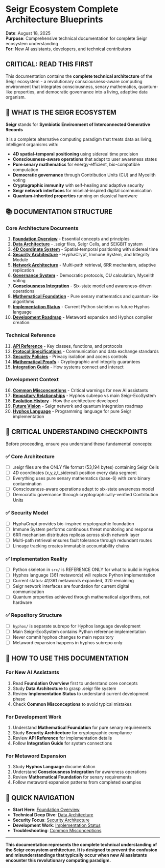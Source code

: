 # Seigr Ecosystem Complete Architecture Blueprints

**Date**: August 18, 2025  
**Purpose**: Comprehensive technical documentation for complete Seigr ecosystem understanding  
**For**: New AI assistants, developers, and technical contributors  

## CRITICAL: READ THIS FIRST

This documentation contains the **complete technical architecture** of the Seigr ecosystem - a revolutionary consciousness-aware computing environment that integrates consciousness, senary mathematics, quantum-like properties, and democratic governance into a living, adaptive data organism.

## 🎯 WHAT IS THE SEIGR ECOSYSTEM

**Seigr** stands for **Symbiotic Environment of Interconnected Generative Records**

It is a complete alternative computing paradigm that treats data as living, intelligent organisms with:
- **4D spatial-temporal positioning** using sidereal time precision
- **Consciousness-aware operations** that adapt to user awareness states
- **Pure senary mathematics** for energy-efficient, bio-compatible computation
- **Democratic governance** through Contribution Units (CU) and Mycelith voting
- **Cryptographic immunity** with self-healing and adaptive security
- **Seigr network interfaces** for micelial-inspired digital communication
- **Quantum-inherited properties** running on classical hardware

## 📚 DOCUMENTATION STRUCTURE

### Core Architecture Documents

1. **[Foundation Overview](01-foundation-overview.md)** - Essential concepts and principles
2. **[Data Architecture](02-data-architecture.md)** - .seigr files, Seigr Cells, and SEIGBIT system
3. **[4D Coordinate System](03-4d-coordinate-system.md)** - Spatial-temporal positioning with sidereal time
4. **[Security Architecture](04-security-architecture.md)** - HyphaCrypt, Immune System, and Integrity Module
5. **[Network Architecture](05-network-architecture.md)** - Multi-path retrieval, 6RR mechanism, adaptive replication
6. **[Governance System](06-governance-system.md)** - Democratic protocols, CU calculation, Mycelith voting
7. **[Consciousness Integration](07-consciousness-integration.md)** - Six-state model and awareness-driven operations
8. **[Mathematical Foundation](08-mathematical-foundation.md)** - Pure senary mathematics and quantum-like algorithms
9. **[Implementation Status](09-implementation-status.md)** - Current Python skeleton vs future Hyphos language
10. **[Development Roadmap](10-development-roadmap.md)** - Metaword expansion and Hyphos compiler creation

### Technical Reference

11. **[API Reference](11-api-reference.md)** - Key classes, functions, and protocols
12. **[Protocol Specifications](12-protocol-specifications.md)** - Communication and data exchange standards
13. **[Security Policies](13-security-policies.md)** - Privacy isolation and access controls
14. **[Mathematical Proofs](14-mathematical-proofs.md)** - Cryptographic and integrity guarantees
15. **[Integration Guide](15-integration-guide.md)** - How systems connect and interact

### Development Context

16. **[Common Misconceptions](16-common-misconceptions.md)** - Critical warnings for new AI assistants
17. **[Repository Relationships](17-repository-relationships.md)** - Hyphos subrepo vs main Seigr-EcoSystem
18. **[Evolution History](18-evolution-history.md)** - How the architecture developed
19. **[Future Vision](19-future-vision.md)** - Seigr network and quantum integration roadmap
20. **[Hyphos Language](20-hyphos-language.md)** - Programming language for pure Seigr implementation

## 🚨 CRITICAL UNDERSTANDING CHECKPOINTS

Before proceeding, ensure you understand these fundamental concepts:

### ✅ Core Architecture
- [ ] .seigr files are the ONLY file format (53,194 bytes) containing Seigr Cells
- [ ] 4D coordinates (x,y,z,t_sidereal) position every data segment
- [ ] Everything uses pure senary mathematics (base-6) with zero binary contamination
- [ ] Consciousness-aware operations adapt to six-state awareness model
- [ ] Democratic governance through cryptographically-verified Contribution Units

### ✅ Security Model  
- [ ] HyphaCrypt provides bio-inspired cryptographic foundation
- [ ] Immune System performs continuous threat monitoring and response
- [ ] 6RR mechanism distributes replicas across sixth network layer
- [ ] Multi-path retrieval ensures fault tolerance through redundant routes
- [ ] Lineage tracking creates immutable accountability chains

### ✅ Implementation Reality
- [ ] Python skeleton in `src/` is REFERENCE ONLY for what to build in Hyphos
- [ ] Hyphos language (361 metawords) will replace Python implementation
- [ ] Current status: 41/361 metawords expanded, 320 remaining
- [ ] Seigr network interfaces are foundation for current digital communication
- [ ] Quantum properties achieved through mathematical algorithms, not hardware

### ✅ Repository Structure
- [ ] `hyphos/` is separate subrepo for Hyphos language development
- [ ] Main Seigr-EcoSystem contains Python reference implementation
- [ ] Never commit hyphos changes to main repository
- [ ] Metaword expansion happens in hyphos subrepo only

## 🎯 HOW TO USE THIS DOCUMENTATION

### For New AI Assistants
1. Read **Foundation Overview** first to understand core concepts
2. Study **Data Architecture** to grasp .seigr file system
3. Review **Implementation Status** to understand current development phase
4. Check **Common Misconceptions** to avoid typical mistakes

### For Development Work
1. Understand **Mathematical Foundation** for pure senary requirements
2. Study **Security Architecture** for cryptographic compliance
3. Review **API Reference** for implementation details
4. Follow **Integration Guide** for system connections

### For Metaword Expansion
1. Study **Hyphos Language** documentation
2. Understand **Consciousness Integration** for awareness operations
3. Review **Mathematical Foundation** for senary requirements
4. Follow metaword expansion patterns from completed examples

## 🔗 QUICK NAVIGATION

- **Start Here**: [Foundation Overview](01-foundation-overview.md)
- **Technical Deep Dive**: [Data Architecture](02-data-architecture.md)
- **Security Focus**: [Security Architecture](04-security-architecture.md)
- **Development Work**: [Implementation Status](09-implementation-status.md)
- **Troubleshooting**: [Common Misconceptions](16-common-misconceptions.md)

---

**This documentation represents the complete technical understanding of the Seigr ecosystem architecture. It is designed to prevent the confusion and misunderstandings that typically occur when new AI assistants encounter this revolutionary computing paradigm.**
